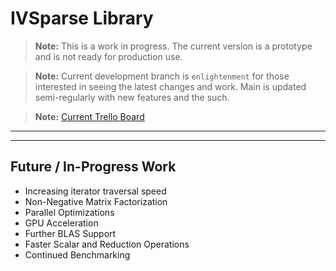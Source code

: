 # IVSparse Library


> **Note:** This is a work in progress. The current version is a prototype and is not ready for production use.

> **Note:** Current development branch is `enlightenment` for those interested in seeing the latest changes and work. Main is updated semi-regularly with new features and the such. 

> **Note:** [Current Trello Board](https://trello.com/b/d59vC6HQ/csf-features)
___


___
## Future / In-Progress Work
* Increasing iterator traversal speed
* Non-Negative Matrix Factorization
* Parallel Optimizations
* GPU Acceleration
* Further BLAS Support
* Faster Scalar and Reduction Operations
* Continued Benchmarking
